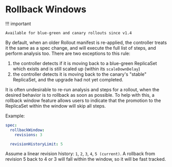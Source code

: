 # Rollback Windows

!!! important

    Available for blue-green and canary rollouts since v1.4

By default, when an older Rollout manifest is re-applied, the controller treats it the same as a spec change, and will execute the full list of steps, and perform analysis too. There are two exceptions to this rule: 
1. the controller detects if it is moving back to a blue-green ReplicaSet which exists and is still scaled up (within its `scaleDownDelay`) 
2. the controller detects it is moving back to the canary's "stable" ReplicaSet, and the upgrade had not yet completed.

It is often undesirable to re-run analysis and steps for a rollout, when the desired behavior is to rollback as soon as possible. To help with this, a rollback window feature allows users to indicate that the promotion to the ReplicaSet within the window will skip all steps.

Example:

```yaml
spec:
  rollbackWindow:
    revisions: 3

  revisionHistoryLimit: 5
```

Assume a linear revision history: `1`, `2`, `3`, `4`, `5 (current)`. A rollback from revision 5 back to 4 or 3 will fall within the window, so it will be fast tracked.